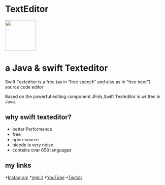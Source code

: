 # TextEditor
<img src="https://images-wixmp-ed30a86b8c4ca887773594c2.wixmp.com/f/05100836-b28d-4395-a29d-2f17b751c23f/dcbs47l-feac0482-1b74-43a9-939b-d023e192fbf8.png?token=eyJ0eXAiOiJKV1QiLCJhbGciOiJIUzI1NiJ9.eyJzdWIiOiJ1cm46YXBwOjdlMGQxODg5ODIyNjQzNzNhNWYwZDQxNWVhMGQyNmUwIiwiaXNzIjoidXJuOmFwcDo3ZTBkMTg4OTgyMjY0MzczYTVmMGQ0MTVlYTBkMjZlMCIsIm9iaiI6W1t7InBhdGgiOiJcL2ZcLzA1MTAwODM2LWIyOGQtNDM5NS1hMjlkLTJmMTdiNzUxYzIzZlwvZGNiczQ3bC1mZWFjMDQ4Mi0xYjc0LTQzYTktOTM5Yi1kMDIzZTE5MmZiZjgucG5nIn1dXSwiYXVkIjpbInVybjpzZXJ2aWNlOmZpbGUuZG93bmxvYWQiXX0.4CYJ1wSmorxWThn5F-36p3EVi1nHgVj7E-dzSvN_H4Y" width="100" height="100"> 

# a Java &amp; swift Texteditor

Swift Texteditor is a free (as in “free speech” and also as in “free beer”) source code editor 

Based on the powerful editing component JFnIx,Swift Texteditor is written in Java.

## why swift texteditor?

  * better Performance
  * free 
  * open-source
  * nicode is very noise
  * contains over 658 languages

## my links
  
  *[Instagram](www.instagram.com/nicodecode)
  *[repl.it](repl.it/nicode3141)
  *[YouTube](youtube.com/nicodecode)
  *[Twitch](twitch.tv/nicodecode)
  